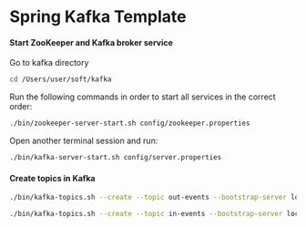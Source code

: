 # Spring Kafka Template

#### Start ZooKeeper and Kafka broker service
Go to kafka directory
```bash
cd /Users/user/soft/kafka
```

Run the following commands in order to start all services in the correct order:
```bash
./bin/zookeeper-server-start.sh config/zookeeper.properties
```

Open another terminal session and run:
```bash
./bin/kafka-server-start.sh config/server.properties
```
#### Create topics in Kafka
```bash
./bin/kafka-topics.sh --create --topic out-events --bootstrap-server localhost:9092 --partitions 10
```
```bash
./bin/kafka-topics.sh --create --topic in-events --bootstrap-server localhost:9092 --partitions 10
```